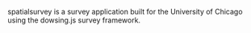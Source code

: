 spatialsurvey is a survey application built for the University of Chicago using the dowsing.js survey framework.
